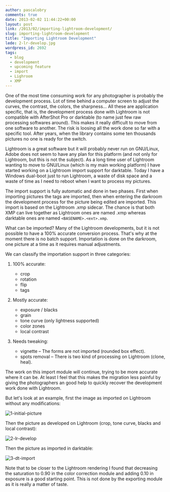 ```yaml
---
author: pascalobry
comments: true
date: 2013-02-02 11:44:22+00:00
layout: post
link: /2013/02/importing-lightroom-development/
slug: importing-lightroom-development
title: "Importing Lightroom Development"
lede: 2-lr-develop.jpg
wordpress_id: 2692
tags:
  - blog
  - development
  - upcoming feature
  - import
  - Lighroom
  - XMP
---
```

One of the most time consuming work for any photographer is probably the development process. Lot of time behind a computer screen to adjust the curves, the contrast, the colors, the sharpness... All these are application specific, that is, the development process done with Lightroom is not compatible with AfterShot Pro or darktable (to name just few raw processing softwares around). This makes it really difficult to move from one software to another. The risk is loosing all the work done so far with a specific tool. After years, when the library contains some ten thousands pictures no one is ready for the switch.

Lightroom is a great software but it will probably never run on GNU/Linux, Adobe does not seem to have any plan for this platform (and not only for Lightroom, but this is not the subject). As a long time user of Lightroom wanting to move to GNU/Linux (which is my main working platform) I have started working on a Lightroom import support for darktable. Today I have a Windows dual-boot just to run Lightroom, a waste of disk space and a waste of time as I need to reboot when I want to process my pictures.

The import support is fully automatic and done in two phases. First when importing pictures the tags are imported, then when entering the darkroom the development process for the picture being edited are imported. This import is based on the Lightroom .xmp sidecar. The chance is that both XMP can live together as Lightroom ones are named <BASENAME>.xmp whereas darktable ones are named `<BASENAME>.<ext>.xmp`.

What can be imported? Many of the Lightroom developments, but it is not possible to have a 100% accurate conversion process. That's why at the moment there is no batch support. Importation is done on the darkroom, one picture at a time as it requires manual adjustments.

We can classify the importation support in three categories:

1. 100% accurate:

    * crop
    * rotation
    * flip
    * tags

2. Mostly accurate:

    * exposure / blacks
    * grain
    * tone curve (only lightness supported)
    * color zones
    * local contrast

3. Needs tweaking:

    * vignette&nbsp;– The forms are not imported (rounded box effect).
    * spots removal&nbsp;– There is two kind of processing on Lightroom (clone, heal).

The work on this import module will continue, trying to be more accurate where it can be. At least I feel that this makes the migration less painful by giving the photographers an good help to quickly recover the development work done with Lightroom.

But let's look at an example, first the image as imported on Lightroom without any modifications:

![1-initial-picture](1-initial-picture.jpg)

Then the picture as developed on Lightroom (crop, tone curve, blacks and local contrast):

![2-lr-develop](2-lr-develop.jpg)

Then the picture as imported in darktable:

![3-dt-import](3-dt-import.jpg)

Note that to be closer to the Lightroom rendering I found that decreasing the saturation to 0.90 in the color correction module and adding 0.10 in exposure is a good starting point. This is not done by the exporting module as it is really a matter of taste.
